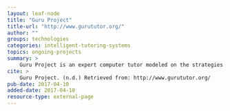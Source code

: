 ```yaml
---
layout: leaf-node
title: "Guru Project"
title-url: "http://www.gurututor.org/"
author: ""
groups: technologies
categories: intelligent-tutoring-systems
topics: ongoing-projects
summary: >
    Guru Project is an expert computer tutor modeled on the strategies and dialogue of expert human tutors.
cite: >
    Guru Project. (n.d.) Retrieved from: http://www.gurututor.org/
pub-date: 2017-04-10
added-date: 2017-04-10
resource-type: external-page
---
```

